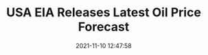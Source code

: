 ---
"title": "USA EIA Releases Latest Oil Price Forecast"
"date": "2021-11-10 12:47:58"
"feed_name": "RIGZONE"
"feed_website": "http://www.rigzone.com/"
"feed_rss": "http://www.rigzone.com/news/rss/rigzone_latest.aspx"
"link": "https://www.rigzone.com/news/usa_eia_releases_latest_oil_price_forecast-10-nov-2021-166968-article/?rss=true"
"source": "None"
"file": "_posts/2021-1-1-3f657fc803c4b1a9969715922285298034a3f375.md"
"accident": "0"
"drilling": "0"
"dead": "0"
"injured": "0"
"arrested": "0"
"place": "unknown place"
"where": "unknown site"
"causes": "unknown"
"place_uri": "unknown place"
---